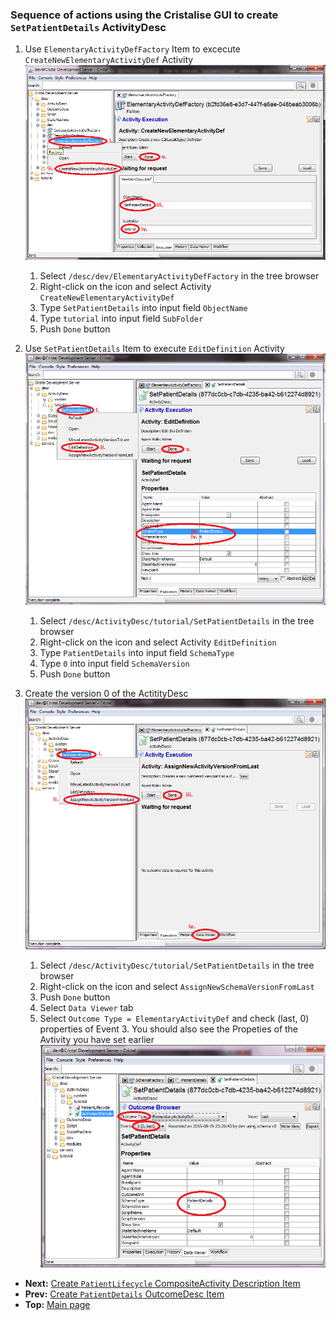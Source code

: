 ### Sequence of actions using the Cristalise GUI to create `SetPatientDetails` ActivityDesc

1. Use `ElementaryActivityDefFactory` Item to excecute `CreateNewElementaryActivityDef` Activity ![ElementaryActivityDefFactory](EADefFactory_CreateNewEADef.png)
    1. Select `/desc/dev/ElementaryActivityDefFactory` in the tree browser
    1. Right-click on the icon and select Activity `CreateNewElementaryActivityDef`
    1. Type `SetPatientDetails` into input field `ObjectName` 
    1. Type `tutorial` into input field `SubFolder`
    1. Push `Done` button 

1. Use `SetPatientDetails` Item to execute `EditDefinition` Activity ![SetPatientDetails](SetPatientDetails_EditDefinition.png)
    1. Select `/desc/ActivityDesc/tutorial/SetPatientDetails` in the tree browser
    1. Right-click on the icon and select Activity `EditDefinition`
    1. Type `PatientDetails` into input field `SchemaType`
    1. Type `0` into input field `SchemaVersion`
    1. Push `Done` button

1. Create the version 0 of the ActitityDesc ![SetPatientDetails](SetPatientDetails_AssignNewSchemaVersionFromLast.png)
    1. Select `/desc/ActivityDesc/tutorial/SetPatientDetails` in the tree browser
    1. Right-click on the icon and select `AssignNewSchemaVersionFromLast` 
    1. Push `Done` button
	1. Select `Data Viewer` tab 
	1. Select `Outcome Type = ElementaryActivityDef` and check (last, 0) properties of Event 3. You should also see the Propeties of the Avtivity you have set earlier ![SetPatientDetails](SetPatientDetails_DataViewer.png)

- **Next:** [Create `PatientLifecycle` CompositeActivity Description Item](Create-PatientLifecycle)
- **Prev:** [Create `PatientDetails` OutcomeDesc Item](Create-PatientDetails)
- **Top:**  [Main page](Basic-Tutorial)